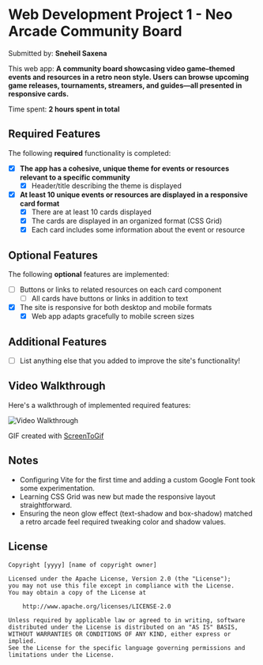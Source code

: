 # Web Development Project 1 - Neo Arcade Community Board

Submitted by: **Sneheil Saxena**

This web app: **A community board showcasing video game–themed events and resources in a retro neon style. Users can browse upcoming game releases, tournaments, streamers, and guides—all presented in responsive cards.**

Time spent: **2 hours spent in total**

## Required Features

The following **required** functionality is completed:

- [x] **The app has a cohesive, unique theme for events or resources relevant to a specific community**  
  - [x] Header/title describing the theme is displayed
- [x] **At least 10 unique events or resources are displayed in a responsive card format**  
  - [x] There are at least 10 cards displayed  
  - [x] The cards are displayed in an organized format (CSS Grid)  
  - [x] Each card includes some information about the event or resource

## Optional Features

The following **optional** features are implemented:

- [ ] Buttons or links to related resources on each card component  
  - [ ] All cards have buttons or links in addition to text
- [x] The site is responsive for both desktop and mobile formats  
  - [x] Web app adapts gracefully to mobile screen sizes

## Additional Features

- [ ] List anything else that you added to improve the site's functionality!

## Video Walkthrough

Here's a walkthrough of implemented required features:

<img src="http://i.imgur.com/link/to/your/gif/file.gif" title="Video Walkthrough" alt="Video Walkthrough" />

GIF created with [ScreenToGif](https://www.screentogif.com/)  
<!-- Replace this with whatever GIF tool you used! -->

## Notes

- Configuring Vite for the first time and adding a custom Google Font took some experimentation.  
- Learning CSS Grid was new but made the responsive layout straightforward.  
- Ensuring the neon glow effect (text-shadow and box-shadow) matched a retro arcade feel required tweaking color and shadow values.

## License

    Copyright [yyyy] [name of copyright owner]

    Licensed under the Apache License, Version 2.0 (the "License");
    you may not use this file except in compliance with the License.
    You may obtain a copy of the License at

        http://www.apache.org/licenses/LICENSE-2.0

    Unless required by applicable law or agreed to in writing, software
    distributed under the License is distributed on an "AS IS" BASIS,
    WITHOUT WARRANTIES OR CONDITIONS OF ANY KIND, either express or implied.
    See the License for the specific language governing permissions and
    limitations under the License.